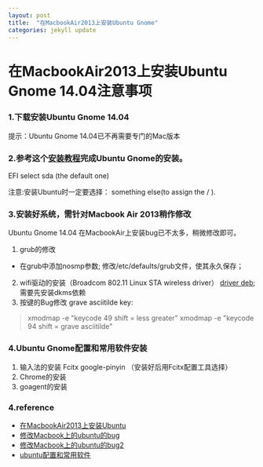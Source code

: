 ```yaml
---
layout: post
title:  "在MacbookAir2013上安装Ubuntu Gnome"
categories: jekyll update
---
```

# 在MacbookAir2013上安装Ubuntu Gnome 14.04注意事项

### 1.下载安装Ubuntu Gnome 14.04
提示：Ubuntu Gnome 14.04已不再需要专门的Mac版本

### 2.参考这个[安装教程](http://www.thatsthewayyoudoit.me/2013/04/how-to-install-ubuntu-1304-on-macbook.html)完成Ubuntu Gnome的安装。
EFI select sda (the default one)

注意:安装Ubuntu时一定要选择： something else(to assign the / ).

### 3.安装好系统，需针对Macbook Air 2013稍作修改
Ubuntu Gnome 14.04 在MacbookAir上安装bug已不太多，稍微修改即可。

1. grub的修改
  - 在grub中添加nosmp参数; 修改/etc/defaults/grub文件，使其永久保存；
2. wifi驱动的安装（Broadcom 802.11 Linux STA wireless driver）
[driver deb](http://launchpadlibrarian.net/157283339/bcmwl-kernel-source_6.30.223.141%2Bbdcom-0ubuntu2_amd64.deb);需要先安装dkms依赖
3. 按键的Bug修改
grave asciitilde key:
> xmodmap -e "keycode 49 shift = less greater"
> xmodmap -e "keycode 94 shift = grave asciitilde"

### 4.Ubuntu Gnome配置和常用软件安装
1. 输入法的安装 Fcitx google-pinyin （安装好后用Fcitx配置工具选择）
2. Chrome的安装
3. goagent的安装

### 4.reference
- [在MacbookAir2013上安装Ubuntu](http://www.thatsthewayyoudoit.me/2013/04/how-to-install-ubuntu-1304-on-macbook.html)
- [修改Macbook上的ubuntu的bug](http://blogs.aerys.in/jeanmarc-leroux/2013/08/28/ubuntu-13-04-on-the-new-macbook-air-2013/)
- [修改Macbook上的ubuntu的bug2](http://www.miek.nl/blog/archives/2013/08/31/macbook_air_61_2013_model_with_ubuntu/index.html)
- [ubuntu配置和常用软件](http://my.oschina.net/daizhe11/blog/170150)
